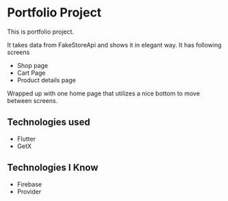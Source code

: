 # Portfolio Project

This is portfolio project.

It takes data from FakeStoreApi and shows it in elegant way.
It has following screens

- Shop page
- Cart Page
- Product details page

Wrapped up with one home page that utilizes a nice bottom to move between screens.

## Technologies used

- Flutter
- GetX

## Technologies I Know

- Firebase
- Provider

